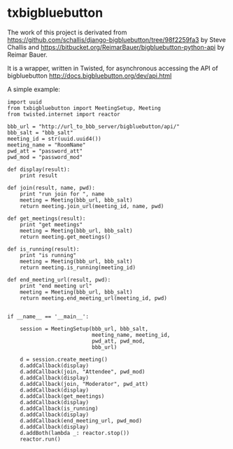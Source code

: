 # txbigbluebutton

The work of this project is derivated from https://github.com/schallis/django-bigbluebutton/tree/98f2259fa3 by Steve Challis and
https://bitbucket.org/ReimarBauer/bigbluebutton-python-api by Reimar Bauer.

It is a wrapper, written in Twisted,  for asynchronous accessing the API of bigbluebutton http://docs.bigbluebutton.org/dev/api.html


A simple example:

```
import uuid
from txbigbluebutton import MeetingSetup, Meeting
from twisted.internet import reactor

bbb_url = "http://url_to_bbb_server/bigbluebutton/api/"
bbb_salt = "bbb_salt"
meeting_id = str(uuid.uuid4())
meeting_name = "RoomName"
pwd_att = "password_att"
pwd_mod = "password_mod"

def display(result):
    print result

def join(result, name, pwd):
    print "run join for ", name
    meeting = Meeting(bbb_url, bbb_salt)
    return meeting.join_url(meeting_id, name, pwd)

def get_meetings(result):
    print "get meetings"
    meeting = Meeting(bbb_url, bbb_salt)
    return meeting.get_meetings()

def is_running(result):
    print "is running"
    meeting = Meeting(bbb_url, bbb_salt)
    return meeting.is_running(meeting_id)

def end_meeting_url(result, pwd):
    print "end meeting url"
    meeting = Meeting(bbb_url, bbb_salt)
    return meeting.end_meeting_url(meeting_id, pwd)


if __name__ == '__main__':

    session = MeetingSetup(bbb_url, bbb_salt,
                           meeting_name, meeting_id,
                           pwd_att, pwd_mod,
                           bbb_url)

    d = session.create_meeting()
    d.addCallback(display)
    d.addCallback(join, "Attendee", pwd_mod)
    d.addCallback(display)
    d.addCallback(join, "Moderator", pwd_att)
    d.addCallback(display)
    d.addCallback(get_meetings)
    d.addCallback(display)
    d.addCallback(is_running)
    d.addCallback(display)
    d.addCallback(end_meeting_url, pwd_mod)
    d.addCallback(display)
    d.addBoth(lambda _: reactor.stop())
    reactor.run()
```
